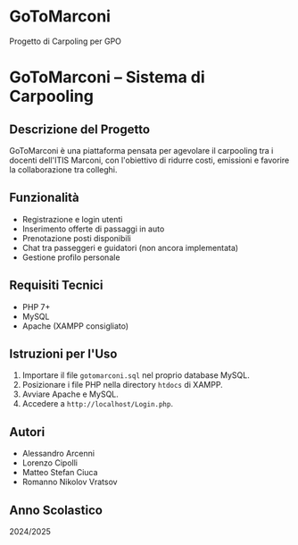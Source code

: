 # GoToMarconi
Progetto di Carpoling per GPO

# GoToMarconi – Sistema di Carpooling

## Descrizione del Progetto
GoToMarconi è una piattaforma pensata per agevolare il carpooling tra i docenti dell'ITIS Marconi,
con l'obiettivo di ridurre costi, emissioni e favorire la collaborazione tra colleghi.

## Funzionalità
- Registrazione e login utenti
- Inserimento offerte di passaggi in auto
- Prenotazione posti disponibili
- Chat tra passeggeri e guidatori (non ancora implementata)
- Gestione profilo personale

## Requisiti Tecnici
- PHP 7+
- MySQL
- Apache (XAMPP consigliato)

## Istruzioni per l'Uso
1. Importare il file `gotomarconi.sql` nel proprio database MySQL.
2. Posizionare i file PHP nella directory `htdocs` di XAMPP.
3. Avviare Apache e MySQL.
4. Accedere a `http://localhost/Login.php`.

## Autori
- Alessandro Arcenni
- Lorenzo Cipolli
- Matteo Stefan Ciuca
- Romanno Nikolov Vratsov

## Anno Scolastico
2024/2025
